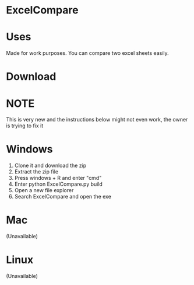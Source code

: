 # ExcelCompare
# Uses
Made for work purposes.
You can compare two excel sheets easily.
# Download
# NOTE
This is very new and the instructions below might not even work, the owner is trying to fix it
# Windows
1. Clone it and download the zip
2. Extract the zip file
3. Press windows + R and enter "cmd"
4. Enter python ExcelCompare.py build
5. Open a new file explorer
6. Search ExcelCompare and open the exe
# Mac
(Unavailable)
# Linux
(Unavailable)
